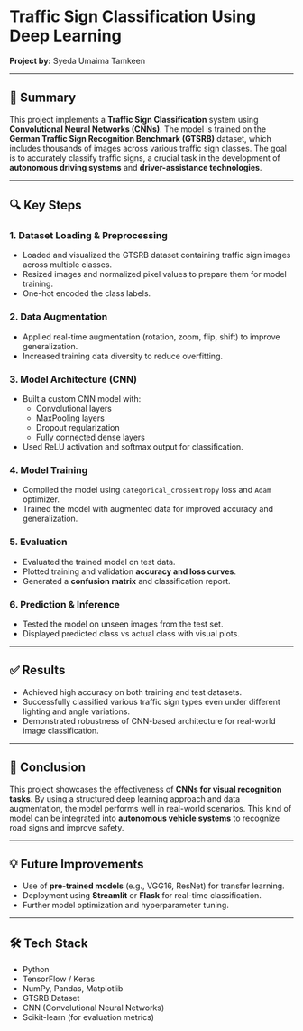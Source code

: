 #  Traffic Sign Classification Using Deep Learning

**Project by:** Syeda Umaima Tamkeen

---

## 📝 Summary

This project implements a **Traffic Sign Classification** system using **Convolutional Neural Networks (CNNs)**. The model is trained on the **German Traffic Sign Recognition Benchmark (GTSRB)** dataset, which includes thousands of images across various traffic sign classes. The goal is to accurately classify traffic signs, a crucial task in the development of **autonomous driving systems** and **driver-assistance technologies**.

---

## 🔍 Key Steps

### 1. Dataset Loading & Preprocessing
- Loaded and visualized the GTSRB dataset containing traffic sign images across multiple classes.
- Resized images and normalized pixel values to prepare them for model training.
- One-hot encoded the class labels.

### 2. Data Augmentation
- Applied real-time augmentation (rotation, zoom, flip, shift) to improve generalization.
- Increased training data diversity to reduce overfitting.

### 3. Model Architecture (CNN)
- Built a custom CNN model with:
  - Convolutional layers
  - MaxPooling layers
  - Dropout regularization
  - Fully connected dense layers
- Used ReLU activation and softmax output for classification.

### 4. Model Training
- Compiled the model using `categorical_crossentropy` loss and `Adam` optimizer.
- Trained the model with augmented data for improved accuracy and generalization.

### 5. Evaluation
- Evaluated the trained model on test data.
- Plotted training and validation **accuracy and loss curves**.
- Generated a **confusion matrix** and classification report.

### 6. Prediction & Inference
- Tested the model on unseen images from the test set.
- Displayed predicted class vs actual class with visual plots.

---

## ✅ Results

- Achieved high accuracy on both training and test datasets.
- Successfully classified various traffic sign types even under different lighting and angle variations.
- Demonstrated robustness of CNN-based architecture for real-world image classification.

---

## 📌 Conclusion

This project showcases the effectiveness of **CNNs for visual recognition tasks**. By using a structured deep learning approach and data augmentation, the model performs well in real-world scenarios. This kind of model can be integrated into **autonomous vehicle systems** to recognize road signs and improve safety.

---

## 💡 Future Improvements

- Use of **pre-trained models** (e.g., VGG16, ResNet) for transfer learning.
- Deployment using **Streamlit** or **Flask** for real-time classification.
- Further model optimization and hyperparameter tuning.

---


## 🛠️ Tech Stack

- Python  
- TensorFlow / Keras  
- NumPy, Pandas, Matplotlib  
- GTSRB Dataset  
- CNN (Convolutional Neural Networks)  
- Scikit-learn (for evaluation metrics)

